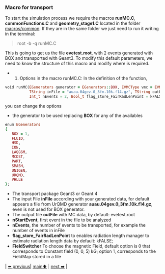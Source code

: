 ### Macro for transport

To start the simulation process we require the macros **runMC.C**, **commonFunctions.C** and **geometry_stage1.C** located in the folder [macros/common](https://git.jinr.ru/nica/mpdroot/-/blob/dev/macros/common/). If they are in the same folder we just need to run it writing in the terminal:

> root -b -q runMC.C

This is going to get us the file **evetest.root**, with 2 events generated with BOX and transported with Geant3. To modify this default parameters, we need to know the structure of this macro and modify where is required.

 * 1. Options in the macro runMC.C: In the definition of the function,

```ruby
void runMC(EGenerators generator = EGenerators::BOX, EVMCType vmc = EVMCType::GEANT3, Int_t nStartSeed = 0,
           TString inFile = "auau.04gev.0_3fm.10k.f14.gz", TString outFile = "evetest.root", Int_t nStartEvent = 0,
           Int_t nEvents = 2, Bool_t flag_store_FairRadLenPoint = kFALSE, Int_t FieldSwitcher = 0)
```
you can change the options
 - the generator to be used replacing **BOX** for any of the availables
```ruby
enum EGenerators
{
   BOX = 1,
   FLUID,
   HSD,
   ION,
   LAQGSM,
   MCDST,
   PART,
   SMASH,
   UNIGEN,
   URQMD,
   VHLLE
};
```
 - The transport package Geant3 or Geant 4
 - The input File **inFile** according with your generated data, for default appears a file from UrQMD generator **auau.04gev.0_3fm.10k.f14.gz**, even is not used for BOX generator.
 - The output file **outFile** with MC data, by default: evetest.root 
 - **nStartEvent**, first event in the file to be analyzed
 - **nEvents**, the number of events to be transported, for example the number of events in inFile
 - **flag_store_FairRadLenPoint** to  enables radiation length manager to estimate radiation length data by default: kFALSE;
 - **FieldSwitcher** To choose the magnetic Field, default option is 0 that corresponds to Constant field (0, 0, 5) kG; option 1, corresponds to the FieldMap stored in a file

| [:arrow_left: previous](../generation.md)| [main:arrow_up:](../../README.md) | [next :arrow_right:](../reconstruction.md) |
